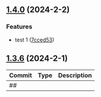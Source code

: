 

## [1.4.0](https://github.com/RNATI1992/test_changelog/compare/v1.3.6...v1.4.0) (2024-2-2)


### Features

* test 1 ([7cced53](https://github.com/RNATI1992/test_changelog/commit/7cced53a49067d2950f78225cd1f79374219fc56))

## [1.3.6](https://github.com/RNATI1992/test_changelog/compare/v1.0.1...v1.3.6) (2024-2-1)

| Commit | Type | Description |
| -- | -- | -- |
| ##[]() |
